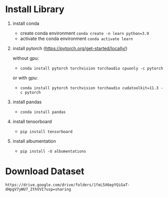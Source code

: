 # Install Library

1. install conda
	- create conda environment 
    `conda create -n learn python=3.9`
	- activate the conda environment `conda activate learn`

2. install pytorch (https://pytorch.org/get-started/locally/)

    without gpu:
    -  `conda install pytorch torchvision torchaudio cpuonly -c pytorch`
	
	or with gpu:
	- `conda install pytorch torchvision torchaudio cudatoolkit=11.3 -c pytorch`
	
3. install pandas
	- `conda install pandas`

4. install tensorboard
	- `pip install tensorboard`

5. install albumentation
	- `pip install -U albumentations`


# Download Dataset

`https://drive.google.com/drive/folders/1feL5X6epYQiGaT-dHpgV7yWU7_ZthVVI?usp=sharing`

